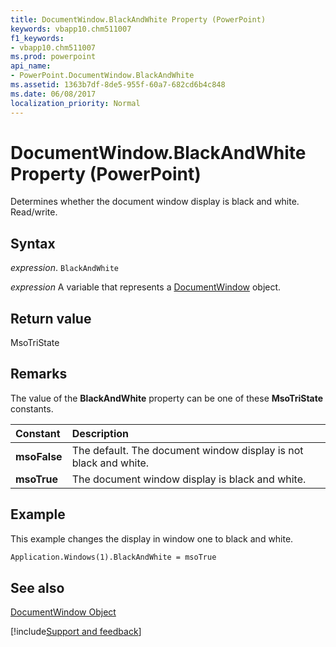 ```yaml
---
title: DocumentWindow.BlackAndWhite Property (PowerPoint)
keywords: vbapp10.chm511007
f1_keywords:
- vbapp10.chm511007
ms.prod: powerpoint
api_name:
- PowerPoint.DocumentWindow.BlackAndWhite
ms.assetid: 1363b7df-8de5-955f-60a7-682cd6b4c848
ms.date: 06/08/2017
localization_priority: Normal
---
```



# DocumentWindow.BlackAndWhite Property (PowerPoint)

Determines whether the document window display is black and white. Read/write.


## Syntax

 _expression_. `BlackAndWhite`

_expression_ A variable that represents a [DocumentWindow](./PowerPoint.DocumentWindow.md) object.


## Return value

MsoTriState


## Remarks

The value of the  **BlackAndWhite** property can be one of these **MsoTriState** constants.



|Constant|Description|
|:-----|:-----|
|**msoFalse**|The default. The document window display is not black and white. |
|**msoTrue**| The document window display is black and white.|

## Example

This example changes the display in window one to black and white.


```vb
Application.Windows(1).BlackAndWhite = msoTrue
```


## See also


[DocumentWindow Object](PowerPoint.DocumentWindow.md)

[!include[Support and feedback](~/includes/feedback-boilerplate.md)]
